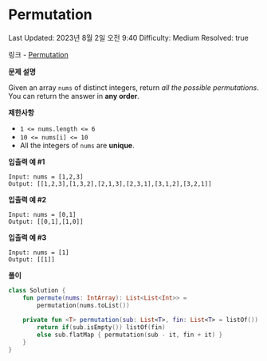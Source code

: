 # Permutation

Last Updated: 2023년 8월 2일 오전 9:40
Difficulty: Medium
Resolved: true

링크 - [Permutation](https://leetcode.com/problems/permutations/description/)

**문제 설명**

Given an array `nums` of distinct integers, return *all the possible permutations*. You can return the answer in **any order**.

**제한사항**

- `1 <= nums.length <= 6`
- `10 <= nums[i] <= 10`
- All the integers of `nums` are **unique**.

**입출력 예 #1**

```
Input: nums = [1,2,3]
Output: [[1,2,3],[1,3,2],[2,1,3],[2,3,1],[3,1,2],[3,2,1]]
```

**입출력 예 #2**

```
Input: nums = [0,1]
Output: [[0,1],[1,0]]
```

**입출력 예 #3**

```
Input: nums = [1]
Output: [[1]]
```

**풀이**

```kotlin
class Solution {
    fun permute(nums: IntArray): List<List<Int>> =
        permutation(nums.toList())
    
    private fun <T> permutation(sub: List<T>, fin: List<T> = listOf()): List<List<T>> {
        return if(sub.isEmpty()) listOf(fin)
        else sub.flatMap { permutation(sub - it, fin + it) }
    }
}
```